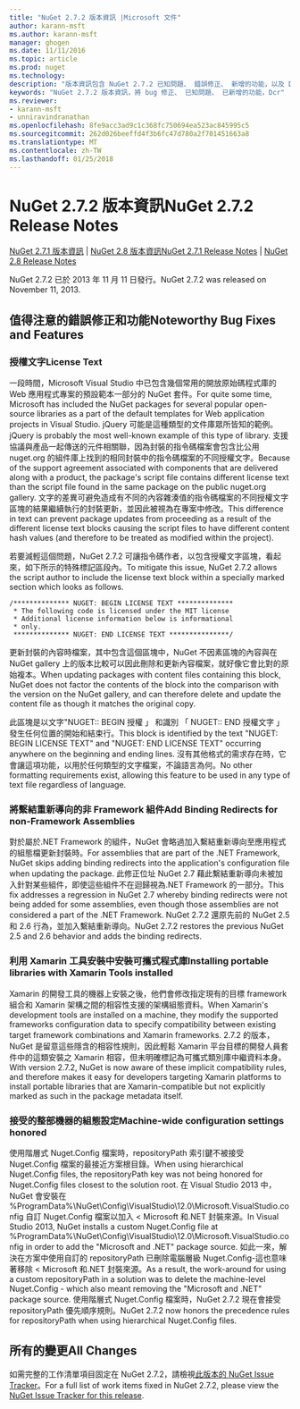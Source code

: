 ```yaml
---
title: "NuGet 2.7.2 版本資訊 |Microsoft 文件"
author: karann-msft
ms.author: karann-msft
manager: ghogen
ms.date: 11/11/2016
ms.topic: article
ms.prod: nuget
ms.technology: 
description: "版本資訊包含 NuGet 2.7.2 已知問題、 錯誤修正、 新增的功能，以及 Dcr。"
keywords: "NuGet 2.7.2 版本資訊，將 bug 修正、 已知問題、 已新增的功能，Dcr"
ms.reviewer:
- karann-msft
- unniravindranathan
ms.openlocfilehash: 8fe9acc3ad9c1c368fc750694ea523ac845995c5
ms.sourcegitcommit: 262d026beeffd4f3b6fc47d780a2f701451663a8
ms.translationtype: MT
ms.contentlocale: zh-TW
ms.lasthandoff: 01/25/2018
---
```

# <a name="nuget-272-release-notes"></a><span data-ttu-id="42ca8-104">NuGet 2.7.2 版本資訊</span><span class="sxs-lookup"><span data-stu-id="42ca8-104">NuGet 2.7.2 Release Notes</span></span>

<span data-ttu-id="42ca8-105">[NuGet 2.7.1 版本資訊](../release-notes/nuget-2.7.1.md) | [NuGet 2.8 版本資訊](../release-notes/nuget-2.8.md)</span><span class="sxs-lookup"><span data-stu-id="42ca8-105">[NuGet 2.7.1 Release Notes](../release-notes/nuget-2.7.1.md) | [NuGet 2.8 Release Notes](../release-notes/nuget-2.8.md)</span></span>

<span data-ttu-id="42ca8-106">NuGet 2.7.2 已於 2013 年 11 月 11 日發行。</span><span class="sxs-lookup"><span data-stu-id="42ca8-106">NuGet 2.7.2 was released on November 11, 2013.</span></span>

## <a name="noteworthy-bug-fixes-and-features"></a><span data-ttu-id="42ca8-107">值得注意的錯誤修正和功能</span><span class="sxs-lookup"><span data-stu-id="42ca8-107">Noteworthy Bug Fixes and Features</span></span>

### <a name="license-text"></a><span data-ttu-id="42ca8-108">授權文字</span><span class="sxs-lookup"><span data-stu-id="42ca8-108">License Text</span></span>
<span data-ttu-id="42ca8-109">一段時間，Microsoft Visual Studio 中已包含幾個常用的開放原始碼程式庫的 Web 應用程式專案的預設範本一部分的 NuGet 套件。</span><span class="sxs-lookup"><span data-stu-id="42ca8-109">For quite some time, Microsoft has included the NuGet packages for several popular open-source libraries as a part of the default templates for Web application projects in Visual Studio.</span></span> <span data-ttu-id="42ca8-110">jQuery 可能是這種類型的文件庫眾所皆知的範例。</span><span class="sxs-lookup"><span data-stu-id="42ca8-110">jQuery is probably the most well-known example of this type of library.</span></span> <span data-ttu-id="42ca8-111">支援協議與產品一起傳送的元件相關聯，因為封裝的指令碼檔案會包含比公用 nuget.org 的組件庫上找到的相同封裝中的指令碼檔案的不同授權文字。</span><span class="sxs-lookup"><span data-stu-id="42ca8-111">Because of the support agreement associated with components that are delivered along with a product, the package's script file contains different license text than the script file found in the same package on the public nuget.org gallery.</span></span> <span data-ttu-id="42ca8-112">文字的差異可避免造成有不同的內容雜湊值的指令碼檔案的不同授權文字區塊的結果繼續執行的封裝更新，並因此被視為在專案中修改。</span><span class="sxs-lookup"><span data-stu-id="42ca8-112">This difference in text can prevent package updates from proceeding as a result of the different license text blocks causing the script files to have different content hash values (and therefore to be treated as modified within the project).</span></span>

<span data-ttu-id="42ca8-113">若要減輕這個問題，NuGet 2.7.2 可讓指令碼作者，以包含授權文字區塊，看起來，如下所示的特殊標記區段內。</span><span class="sxs-lookup"><span data-stu-id="42ca8-113">To mitigate this issue, NuGet 2.7.2 allows the script author to include the license text block within a specially marked section which looks as follows.</span></span>

    /************** NUGET: BEGIN LICENSE TEXT **************
     * The following code is licensed under the MIT license
     * Additional license information below is informational
     * only.
     ************** NUGET: END LICENSE TEXT ***************/

<span data-ttu-id="42ca8-114">更新封裝的內容時檔案，其中包含這個區塊中，NuGet 不因素區塊的內容與在 NuGet gallery 上的版本比較可以因此刪除和更新內容檔案，就好像它會比對的原始複本。</span><span class="sxs-lookup"><span data-stu-id="42ca8-114">When updating packages with content files containing this block, NuGet does not factor the contents of the block into the comparison with the version on the NuGet gallery, and can therefore delete and update the content file as though it matches the original copy.</span></span>

<span data-ttu-id="42ca8-115">此區塊是以文字"NUGET:: BEGIN 授權 」 和識別 「 NUGET:: END 授權文字 」 發生任何位置的開始和結束行。</span><span class="sxs-lookup"><span data-stu-id="42ca8-115">This block is identified by the text "NUGET: BEGIN LICENSE TEXT" and "NUGET: END LICENSE TEXT" occurring anywhere on the beginning and ending lines.</span></span>  <span data-ttu-id="42ca8-116">沒有其他格式的需求存在時，它會讓這項功能，以用於任何類型的文字檔案，不論語言為何。</span><span class="sxs-lookup"><span data-stu-id="42ca8-116">No other formatting requirements exist, allowing this feature to be used in any type of text file regardless of language.</span></span>

### <a name="add-binding-redirects-for-non-framework-assemblies"></a><span data-ttu-id="42ca8-117">將繫結重新導向的非 Framework 組件</span><span class="sxs-lookup"><span data-stu-id="42ca8-117">Add Binding Redirects for non-Framework Assemblies</span></span>
<span data-ttu-id="42ca8-118">對於屬於.NET Framework 的組件，NuGet 會略過加入繫結重新導向至應用程式的組態檔更新封裝時。</span><span class="sxs-lookup"><span data-stu-id="42ca8-118">For assemblies that are part of the .NET Framework, NuGet skips adding binding redirects into the application's configuration file when updating the package.</span></span> <span data-ttu-id="42ca8-119">此修正位址 NuGet 2.7 藉此繫結重新導向未被加入針對某些組件，即使這些組件不在迴歸視為.NET Framework 的一部分。</span><span class="sxs-lookup"><span data-stu-id="42ca8-119">This fix addresses a regression in NuGet 2.7 whereby binding redirects were not being added for some assemblies, even though those assemblies are not considered a part of the .NET Framework.</span></span> <span data-ttu-id="42ca8-120">NuGet 2.7.2 還原先前的 NuGet 2.5 和 2.6 行為，並加入繫結重新導向。</span><span class="sxs-lookup"><span data-stu-id="42ca8-120">NuGet 2.7.2 restores the previous NuGet 2.5 and 2.6 behavior and adds the binding redirects.</span></span>

### <a name="installing-portable-libraries-with-xamarin-tools-installed"></a><span data-ttu-id="42ca8-121">利用 Xamarin 工具安裝中安裝可攜式程式庫</span><span class="sxs-lookup"><span data-stu-id="42ca8-121">Installing portable libraries with Xamarin Tools installed</span></span>
<span data-ttu-id="42ca8-122">Xamarin 的開發工具的機器上安裝之後，他們會修改指定現有的目標 framework 組合和 Xamarin 架構之間的相容性支援的架構組態資料。</span><span class="sxs-lookup"><span data-stu-id="42ca8-122">When Xamarin's development tools are installed on a machine, they modify the supported frameworks configuration data to specify compatibility between existing target framework combinations and Xamarin frameworks.</span></span> <span data-ttu-id="42ca8-123">2.7.2 的版本，NuGet 是留意這些隱含的相容性規則，因此輕鬆 Xamarin 平台目標的開發人員套件中的這類安裝之 Xamarin 相容，但未明確標記為可攜式類別庫中繼資料本身。</span><span class="sxs-lookup"><span data-stu-id="42ca8-123">With version 2.7.2, NuGet is now aware of these implicit compatibility rules, and therefore makes it easy for developers targeting Xamarin platforms to install portable libraries that are Xamarin-compatible but not explicitly marked as such in the package metadata itself.</span></span>

### <a name="machine-wide-configuration-settings-honored"></a><span data-ttu-id="42ca8-124">接受的整部機器的組態設定</span><span class="sxs-lookup"><span data-stu-id="42ca8-124">Machine-wide configuration settings honored</span></span>
<span data-ttu-id="42ca8-125">使用階層式 Nuget.Config 檔案時，repositoryPath 索引鍵不被接受 Nuget.Config 檔案的最接近方案根目錄。</span><span class="sxs-lookup"><span data-stu-id="42ca8-125">When using hierarchical Nuget.Config files, the repositoryPath key was not being honored for Nuget.Config files closest to the solution root.</span></span> <span data-ttu-id="42ca8-126">在 Visual Studio 2013 中，NuGet 會安裝在 %ProgramData%\NuGet\Config\VisualStudio\12.0\Microsoft.VisualStudio.config 自訂 Nuget.Config 檔案以加入 < Microsoft 和.NET 封裝來源。</span><span class="sxs-lookup"><span data-stu-id="42ca8-126">In Visual Studio 2013, NuGet installs a custom Nuget.Config file at %ProgramData%\NuGet\Config\VisualStudio\12.0\Microsoft.VisualStudio.config in order to add the "Microsoft and .NET" package source.</span></span> <span data-ttu-id="42ca8-127">如此一來，解決在方案中使用自訂的 repositoryPath 已刪除電腦層級 Nuget.Config-這也意味著移除 < Microsoft 和.NET 封裝來源。</span><span class="sxs-lookup"><span data-stu-id="42ca8-127">As a result, the work-around for using a custom repositoryPath in a solution was to delete the machine-level Nuget.Config - which also meant removing the "Microsoft and .NET" package source.</span></span> <span data-ttu-id="42ca8-128">使用階層式 Nuget.Config 檔案時，NuGet 2.7.2 現在會接受 repositoryPath 優先順序規則。</span><span class="sxs-lookup"><span data-stu-id="42ca8-128">NuGet 2.7.2 now honors the precedence rules for repositoryPath when using hierarchical Nuget.Config files.</span></span>

## <a name="all-changes"></a><span data-ttu-id="42ca8-129">所有的變更</span><span class="sxs-lookup"><span data-stu-id="42ca8-129">All Changes</span></span>
<span data-ttu-id="42ca8-130">如需完整的工作清單項目固定在 NuGet 2.7.2，請檢視[此版本的 NuGet Issue Tracker](https://nuget.codeplex.com/workitem/list/advanced?keyword=&status=All&type=All&priority=All&release=NuGet%202.7.2&assignedTo=All&component=All&sortField=LastUpdatedDate&sortDirection=Descending&page=0&reasonClosed=Fixed)。</span><span class="sxs-lookup"><span data-stu-id="42ca8-130">For a full list of work items fixed in NuGet 2.7.2, please view the [NuGet Issue Tracker for this release](https://nuget.codeplex.com/workitem/list/advanced?keyword=&status=All&type=All&priority=All&release=NuGet%202.7.2&assignedTo=All&component=All&sortField=LastUpdatedDate&sortDirection=Descending&page=0&reasonClosed=Fixed).</span></span>
